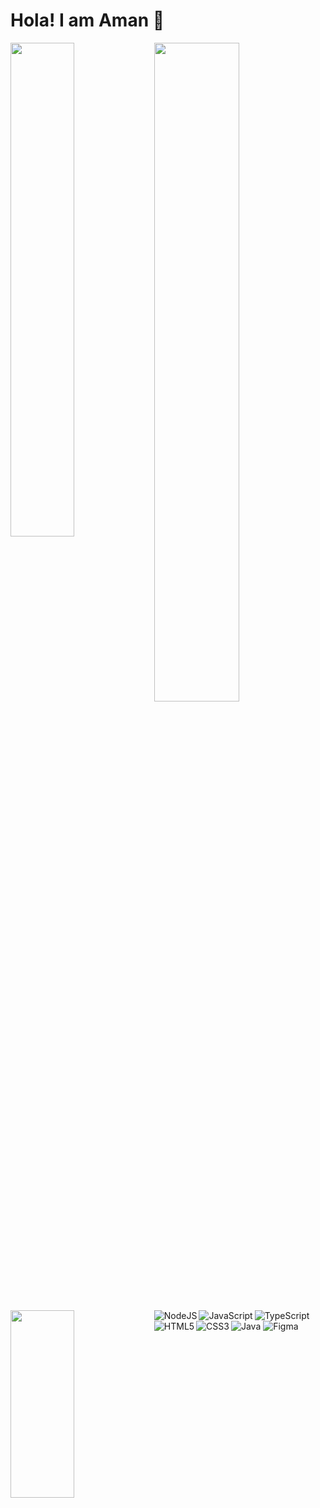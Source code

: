# Hola! I am Aman 👋

<img width="45%" align="left" src="https://github-readme-stats.vercel.app/api?username=iam-amanxz&show_icons=true&theme=github_dark&bg_color=22272E&v=2"/> 

<img width="52%" src="https://github-readme-stats.vercel.app/api/wakatime?username=iam_amanxz&theme=github_dark&bg_color=22272E&v=2"/> 

<img width="45%" height="300" align="left" src="https://github-readme-stats.vercel.app/api/top-langs/?username=iam-amanxz&layout=compact&theme=github_dark&bg_color=22272E&v=2&langs_count=10"/>   

<img align="left" alt="NodeJS" src="https://img.shields.io/badge/node.js-%2343853D.svg?style=for-the-badge&logo=node-dot-js&logoColor=white"/>

<img  align="left" alt="JavaScript" src="https://img.shields.io/badge/javascript-%23323330.svg?style=for-the-badge&logo=javascript&logoColor=%23F7DF1E"/>

<img align="left" alt="TypeScript" src="https://img.shields.io/badge/typescript-%23007ACC.svg?style=for-the-badge&logo=typescript&logoColor=white"/>

<img alt="Java" src="https://img.shields.io/badge/java-%23ED8B00.svg?style=for-the-badge&logo=java&logoColor=white"/>

<img align="left" alt="HTML5" src="https://img.shields.io/badge/html5-%23E34F26.svg?style=for-the-badge&logo=html5&logoColor=white"/>

<img  align="left" alt="CSS3" src="https://img.shields.io/badge/css3-%231572B6.svg?style=for-the-badge&logo=css3&logoColor=white"/>

<img alt="Figma" src="https://img.shields.io/badge/figma-%23F24E1E.svg?style=for-the-badge&logo=figma&logoColor=white"/>

  

